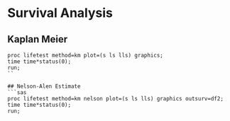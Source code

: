 # Survival Analysis

## Kaplan Meier
```sas
proc lifetest method=km plot=(s ls lls) graphics;
time time*status(0);
run;
``

## Nelson-Alen Estimate
```sas
proc lifetest method=km nelson plot=(s ls lls) graphics outsurv=df2;
time time*status(0);
run;
```
